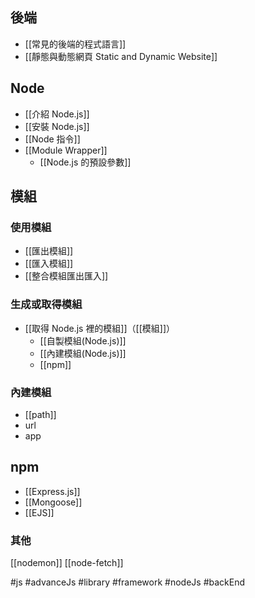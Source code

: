 ## 後端
- [[常見的後端的程式語言]]
- [[靜態與動態網頁 Static and Dynamic Website]]

## Node
- [[介紹 Node.js]]
- [[安裝 Node.js]]
- [[Node 指令]]
- [[Module Wrapper]]
	- [[Node.js 的預設參數]]

## 模組
### 使用模組
- [[匯出模組]]
- [[匯入模組]]
- [[整合模組匯出匯入]]

### 生成或取得模組
- [[取得 Node.js 裡的模組]]（[[模組]]）
	- [[自製模組(Node.js)]]
	- [[內建模組(Node.js)]]
	- [[npm]]

### 內建模組
- [[path]]
- url
- app
## npm
- [[Express.js]]
- [[Mongoose]]
- [[EJS]]

### 其他
[[nodemon]]
[[node-fetch]]




#js #advanceJs #library #framework #nodeJs #backEnd